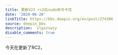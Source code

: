 ```yaml
---
title: 更新V23 rc2后sudo命令卡住
date: '2024-06-28'
linkTitle: https://bbs.deepin.org/en/post/274386
source: deepin_bbs
description:  zlgxzswjy 
disable_comments: true
---
```

今天在更新了RC2，
